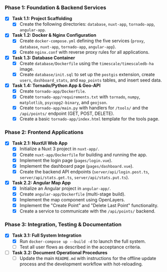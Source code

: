 ### Phase 1: Foundation & Backend Services

*   [x] **Task 1.1: Project Scaffolding**
    *   [x] Create the following directories: `database`, `nuxt-app`, `tornado-app`, `angular-app`.
*   [x] **Task 1.2: Docker & Nginx Configuration**
    *   [x] Create `docker-compose.yml` defining the five services (`proxy`, `database`, `nuxt-app`, `tornado-app`, `angular-app`).
    *   [x] Create `nginx.conf` with reverse proxy rules for all applications.
*   [x] **Task 1.3: Database Container**
    *   [x] Create `database/Dockerfile` using the `timescale/timescaledb-ha` image.
    *   [x] Create `database/init.sql` to set up the `postgis` extension, create `users`, `dashboard_stats`, and `map_points` tables, and insert seed data.
*   [x] **Task 1.4: Tornado/Python App & Geo-API**
    *   [x] Create `tornado-app/Dockerfile`.
    *   [x] Create `tornado-app/requirements.txt` with `tornado`, `numpy`, `matplotlib`, `psycopg2-binary`, and `geojson`.
    *   [x] Create `tornado-app/main.py` with handlers for `/tools/` and the `/api/points/` endpoint (GET, POST, DELETE).
    *   [x] Create a basic `tornado-app/index.html` template for the tools page.

### Phase 2: Frontend Applications

*   [x] **Task 2.1: NuxtUI Web App**
    *   [x] Initialize a Nuxt 3 project in `nuxt-app/`.
    *   [x] Create `nuxt-app/Dockerfile` for building and running the app.
    *   [x] Implement the login page (`pages/login.vue`).
    *   [x] Implement the dashboard page (`pages/dashboard.vue`).
    *   [x] Create the backend API endpoints (`server/api/login.post.ts`, `server/api/stats.get.ts`, `server/api/stats.put.ts`).
*   [x] **Task 2.2: Angular Map App**
    *   [x] Initialize an Angular project in `angular-app/`.
    *   [x] Create `angular-app/Dockerfile` (multi-stage build).
    *   [x] Implement the map component using OpenLayers.
    *   [x] Implement the "Create Point" and "Delete Last Point" functionality.
    *   [x] Create a service to communicate with the `/api/points/` backend.

### Phase 3: Integration, Testing & Documentation

*   [x] **Task 3.1: Full System Integration**
    *   [x] Run `docker-compose up --build -d` to launch the full system.
    *   [ ] Test all user flows as described in the acceptance criteria.
*   [ ] **Task 3.2: Document Operational Procedures**
    *   [ ] Update the main `README.md` with instructions for the offline update process and the development workflow with hot-reloading.
